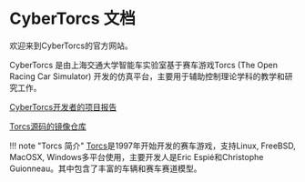 # CyberTorcs 文档

欢迎来到CyberTorcs的官方网站。

CyberTorcs 是由上海交通大学智能车实验室基于赛车游戏Torcs (The Open Racing Car Simulator) 开发的仿真平台，主要用于辅助控制理论学科的教学和研究工作。

[CyberTorcs开发者的项目报告](https://github.com/WoodOxen/CyberTorcs-doc/blob/main/CyberTORCS.pdf)

[Torcs源码的镜像仓库](https://github.com/jeremybennett/torcs)

!!! note "Torcs 简介"
    [Torcs](https://torcs.sourceforge.net/)是1997年开始开发的赛车游戏，支持Linux, FreeBSD, MacOSX, Windows多平台使用，主要开发人是Eric Espié和Christophe Guionneau。其中包含了丰富的车辆和赛车赛道模型。
